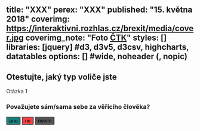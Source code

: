 title: "XXX"
perex: "XXX"
published: "15. května 2018"
coverimg: https://interaktivni.rozhlas.cz/brexit/media/cover.jpg
coverimg_note: "Foto <a href='#'>ČTK</a>"
styles: []
libraries: [jquery] #d3, d3v5, d3csv, highcharts, datatables
options: [] #wide, noheader (, nopic)
---

<div class="test-big">

<h2>Otestujte, jaký typ voliče jste</h2>
<div class="test">

<div class="otazka">
<p>Otázka 1</p>
<h3>Považujete sám/sama sebe za věřícího člověka?</h3>
</div>

<div class="buttons">
<button class="test-button" type="button" style="background-color:#18807A">ano</button>
<button class="test-button" type="button" style="background-color:#F84045">ne</button>
<button class="test-button" type="button" style="background-color:#555">nevím</button>
</div>

</div>

</div>